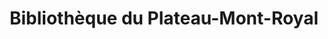 ---
title: 'Bibliothèque du Plateau-Mont-Royal'
icon: book
address: '465 Avenue du Mont-Royal E, Montréal, QC H2J 1W3'
area: Le Plateau Mont-Royal
---